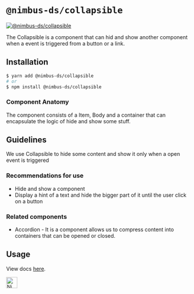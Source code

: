 # `@nimbus-ds/collapsible`

[![@nimbus-ds/collapsible](https://img.shields.io/npm/v/@nimbus-ds/collapsible?label=%40nimbus-ds%2Fcollapsible)](https://www.npmjs.com/package/@nimbus-ds/collapsible)

The Collapsible is a component that can hid and show another component when a event is triggered from a button or a link.

## Installation

```sh
$ yarn add @nimbus-ds/collapsible
# or
$ npm install @nimbus-ds/collapsible
```

### Component Anatomy

The component consists of a Item, Body and a container that can encapsulate the logic of hide and show some stuff.

## Guidelines

We use Collapsible to hide some content and show it only when a open event is triggered

### Recommendations for use

- Hide and show a component
- Display a hint of a text and hide the bigger part of it until the user click on a button

### Related components

- Accordion - It is a component allows us to compress content into containers that can be opened or closed.

## Usage

View docs [here](https://nimbus.nuvemshop.com.br/documentation/atomic-components/collapsible).

<img alt="Nimbus" style="margin-bottom: 30px;" src="https://tiendanube.github.io/design-system-nimbus/static/media/nimbus-logo.ab60bd79.png" height="30" />
